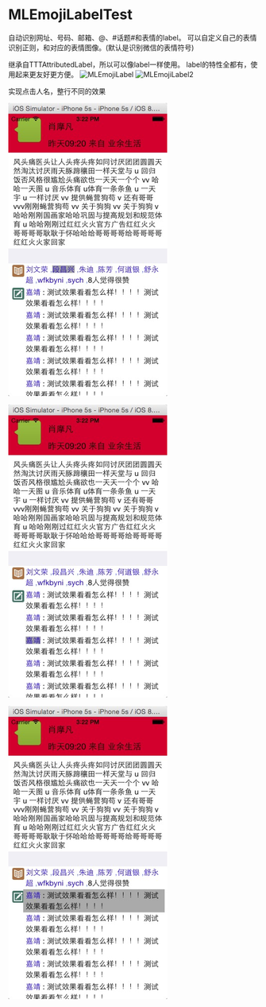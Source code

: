 MLEmojiLabelTest
============

自动识别网址、号码、邮箱、@、#话题#和表情的label。
可以自定义自己的表情识别正则，和对应的表情图像。(默认是识别微信的表情符号)

继承自TTTAttributedLabel，所以可以像label一样使用。
label的特性全都有，使用起来更友好更方便。
![MLEmojiLabel](https://raw.githubusercontent.com/molon/MLEmojiLabel/master/MLEmojiLabel_Common.jpg)
![MLEmojiLabel2](https://raw.githubusercontent.com/molon/MLEmojiLabel/master/MLEmojiLabel_TableView.jpg)

实现点击人名，整行不同的效果

![MLEmojiLabel3](https://github.com/wfkbyni/MLEmojiLabelTest/blob/master/771BB821-D71E-421E-B78F-45095127D631.png)

![MLEmojiLabel3](https://github.com/wfkbyni/MLEmojiLabelTest/blob/master/8B7DCF87-CA01-4838-8566-4CE7CD969E83.png)

![MLEmojiLabel3](https://github.com/wfkbyni/MLEmojiLabelTest/blob/master/E8EF71DB-50E0-487C-9A80-09D88486A03B.png)




